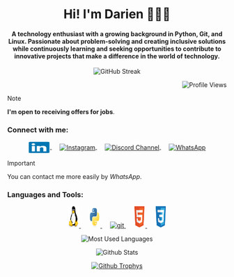<h1 align="center">Hi! I'm Darien 🧑🏻‍💻</h1>

<h4 align="center">
  A technology enthusiast with a growing background in Python, Git, and Linux. Passionate about problem-solving and creating inclusive solutions while continuously learning and seeking opportunities to contribute to innovative projects that make a difference in the world of technology.
</h4>

<p align="center">
<img src="https://github-readme-streak-stats.herokuapp.com?user=DarienEstebanVesgaCarvajal&theme=dark&hide_border=true&border_radius=7&date_format=j%20M%5B%20Y%5D&card_width=900&card_height=200&background=45%2C021826%2C5D14DB" alt="GitHub Streak"/>
</p>

<p align="right">
  <img src="https://komarev.com/ghpvc/?username=darienestebanvesgacarvajal&label=Profile%20Views&color=845FB3&style=flat" alt="Profile Views" height="27" width="142"/>
</p>

>[!NOTE]
>**I'm open to receiving offers for jobs**.

<h3 align="left">Connect with me:</h3>
<p align="center">
  <a href="https://www.linkedin.com/in/darien-carvajal/" target="blank">
    <img align="center" src="https://raw.githubusercontent.com/devicons/devicon/master/icons/linkedin/linkedin-original.svg" alt="LinkedIn" height="27" width="50"/>
  </a>
  &emsp;
  <a href="https://instagram.com/darien_c_27" target="blank">
    <img align="center" src="https://raw.githubusercontent.com/rahuldkjain/github-profile-readme-generator/master/src/images/icons/Social/instagram.svg" alt="Instagram" height="27" width="50"/>
  </a>
  &emsp;
  <a href="https://discord.gg/Hm8njfkTbf" target="blanck">
    <img align="center" src="https://static.vecteezy.com/system/resources/previews/023/986/880/non_2x/discord-logo-discord-logo-transparent-discord-icon-transparent-free-free-png.png" alt="Discord Channel" width="50"/>
  </a>
  &emsp;
  <a href="https://wa.me/573108027727" target="blank">
    <img align="center" src="https://raw.githubusercontent.com/rahuldkjain/github-profile-readme-generator/master/src/images/icons/Social/whatsapp.svg" alt="WhatsApp" height="27" width="50"/>
  </a>
</p>

>[!IMPORTANT]
>You can contact me more easily by _WhatsApp_.

<h3 align="left">Languages and Tools:</h3>
<p align="center">
  <a href="https://www.linux.org/">
    <img src="https://raw.githubusercontent.com/devicons/devicon/master/icons/linux/linux-original.svg" alt="linux" width="27" height="50"/>
  </a>
  &emsp;
  <a href="https://www.python.org" target="_blank" rel="noreferrer">
    <img src="https://raw.githubusercontent.com/devicons/devicon/master/icons/python/python-original.svg" alt="python" width="27" height="50"/>
  </a>
  &emsp;
  <a href="https://git-scm.com/" target="_blank" rel="noreferrer">
    <img src="https://www.vectorlogo.zone/logos/git-scm/git-scm-icon.svg" alt="git" width="27" height="50"/>
  </a>
  &emsp;
  <a href="https://developer.mozilla.org/en-US/docs/Web/HTML" target="_blank" rel="noreferrer">
    <img src="https://raw.githubusercontent.com/devicons/devicon/master/icons/html5/html5-original.svg" alt="HTML" width="27" height="50"/>
  </a>
  &emsp;
  <a href="https://developer.mozilla.org/en-US/docs/Web/CSS" target="_blank" rel="noreferrer">
    <img src="https://raw.githubusercontent.com/devicons/devicon/master/icons/css3/css3-original.svg" alt="CSS" width="27" height="50"/>
  </a>
</p>

<p align="center">
  <img src="https://github-readme-stats.vercel.app/api/top-langs?username=darienestebanvesgacarvajal&show_icons=true&locale=en&layout=donut&theme=radical" alt="Most Used Languages"/>
</p>

<p align="center">
  <img src="https://github-readme-stats.vercel.app/api?username=darienestebanvesgacarvajal&show_icons=true&locale=en&theme=algolia" alt="Github Stats"/>
</p>

<p align="center">
  <a href="https://github.com/ryo-ma/github-profile-trophy">
    <img src="https://github-profile-trophy.vercel.app/?username=DarienEstebanVesgaCarvajal&theme=nord" alt="Github Trophys"/>
  </a>
</p>

